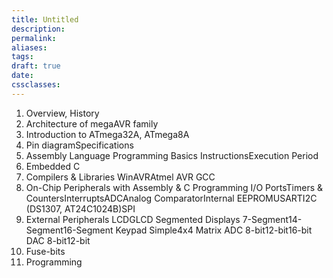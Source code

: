 ```yaml
---
title: Untitled
description: 
permalink: 
aliases: 
tags: 
draft: true
date: 
cssclasses:
---
```

1. Overview, History
2. Architecture of megaAVR family
3. Introduction to ATmega32A, ATmega8A 
4. Pin diagramSpecifications
5. Assembly Language Programming Basics 
   InstructionsExecution Period
6. Embedded C
7. Compilers & Libraries 
   WinAVRAtmel AVR GCC
8. On-Chip Peripherals with Assembly & C Programming 
   I/O PortsTimers & CountersInterruptsADCAnalog ComparatorInternal EEPROMUSARTI2C (DS1307, AT24C1024B)SPI
9. External Peripherals 
   LCDGLCD
   Segmented Displays 
   7-Segment14-Segment16-Segment
   Keypad 
   Simple4x4 Matrix
   ADC 
   8-bit12-bit16-bit
   DAC 
   8-bit12-bit
10. Fuse-bits
11. Programming